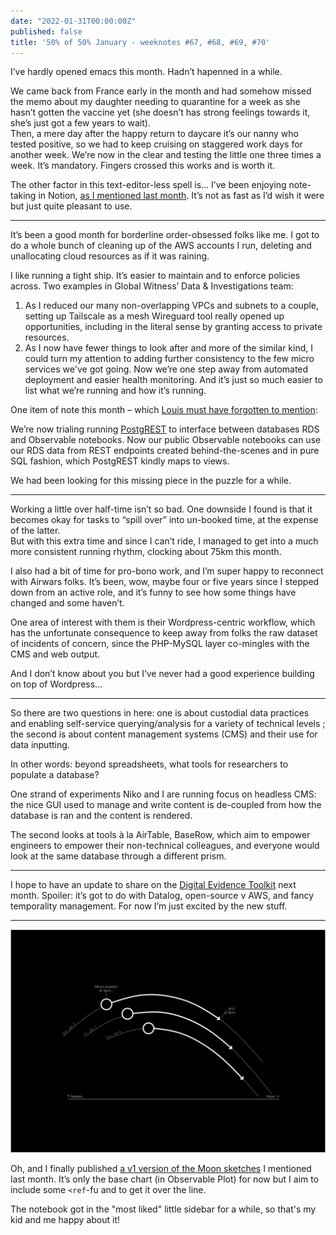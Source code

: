 ```yaml
---
date: "2022-01-31T00:00:00Z"
published: false
title: '50% of 50% January - weeknotes #67, #68, #69, #70'
---
```


I’ve hardly opened emacs this month. Hadn’t hapenned in a while. 

We came back from France early in the month and had somehow missed the memo about my daughter needing to quarantine for a week as she hasn’t gotten the vaccine yet (she doesn’t has strong feelings towards it, she’s just got a few years to wait).  
Then, a mere day after the happy return to daycare it’s our nanny who tested positive, so we had to keep cruising on staggered work days for another week. We’re now in the clear and testing the little one three times a week. It’s mandatory. Fingers crossed this works and is worth it.

The other factor in this text-editor-less spell is... I’ve been enjoying note-taking in Notion, [as I mentioned last month](https://basilesimon.fr/weeknotes/weeknotes-63-64-65-66/). It’s not as fast as I’d wish it were but just quite pleasant to use.

---

It’s been a good month for borderline order-obsessed folks like me. I got to do a whole bunch of cleaning up of the AWS accounts I run, deleting and unallocating cloud resources as if it was raining.

I like running a tight ship. It’s easier to maintain and to enforce policies across. Two examples in Global Witness’ Data & Investigations team:

1. As I reduced our many non-overlapping VPCs and subnets to a couple, setting up Tailscale as a mesh Wireguard tool really opened up opportunities, including in the literal sense by granting access to private resources. 
2. As I now have fewer things to look after and more of the similar kind, I could turn my attention to adding further consistency to the few micro services we've got going. Now we’re one step away from automated deployment and easier health monitoring. And it’s just so much easier to list what we’re running and how it’s running.

One item of note this month – which [Louis must have forgotten to mention](https://ltrg.co.uk/2022/01/29/observable-vs-r.html): 

We’re now trialing running [PostgREST](https://postgrest.org/en/stable/index.html) to interface between databases RDS and Observable notebooks. Now our public Observable notebooks can use our RDS data from REST endpoints created behind-the-scenes and in pure SQL fashion, which PostgREST kindly maps to views.

We had been looking for this missing piece in the puzzle for a while.

---

Working a little over half-time isn’t so bad. One downside I found is that it becomes okay for tasks to “spill over” into un-booked time, at the expense of the latter.  
But with this extra time and since I can’t ride, I managed to get into a much more consistent running rhythm, clocking about 75km this month.

I also had a bit of time for pro-bono work, and I’m super happy to reconnect with Airwars folks. It’s been, wow, maybe four or five years since I stepped down from an active role, and it’s funny to see how some things have changed and some haven’t.

One area of interest with them is their Wordpress-centric workflow, which has the unfortunate consequence to keep away from folks the raw dataset of incidents of concern, since the PHP-MySQL layer co-mingles with the CMS and web output.

And I don’t know about you but I’ve never had a good experience building on top of Wordpress…

---

So there are two questions in here: one is about custodial data practices and enabling self-service querying/analysis for a variety of technical levels ; the second is about content management systems (CMS) and their use for data inputting. 

In other words: beyond spreadsheets, what tools for researchers to populate a database?

One strand of experiments Niko and I are running focus on headless CMS: the nice GUI used to manage and write content is de-coupled from how the database is ran and the content is rendered. 

The second looks at tools à la AirTable, BaseRow, which aim to empower engineers to empower their non-technical colleagues, and everyone would look at the same database through  a different prism. 

---

I hope to have an update to share on the [Digital Evidence Toolkit](https://digitalevidencetoolkit.org) next month. Spoiler: it’s got to do with Datalog, open-source v AWS, and fancy temporality management. For now I’m just excited by the new stuff.

---

![Where is the Moon from my window](assets/moon-sketches.png)

Oh, and I finally published [a v1 version of the Moon sketches](https://observablehq.com/@basilesimon/the-moon-from-my-kitchen-window-this-evening) I mentioned last month. It’s only the base chart (in Observable Plot) for now but I aim to include some `<ref`-fu and to get it over the line.

The notebook got in the "most liked" little sidebar for a while, so that's my kid and me happy about it!
